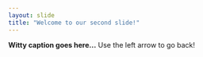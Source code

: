 ```yaml
---
layout: slide
title: "Welcome to our second slide!"
---
```

**Witty caption goes here...**
Use the left arrow to go back!
